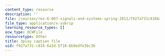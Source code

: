 ```yaml
---
content_type: resource
description: ''
file: /courses/res-6-007-signals-and-systems-spring-2011/f927a731c8166a3d5f186b9edfe3bc3b_P3eLer1edx8.srt
file_type: application/x-subrip
learning_resource_types: []
ocw_type: OCWFile
resourcetype: Other
title: 3play caption file
uid: f927a731-c816-6a3d-5f18-6b9edfe3bc3b
---
```

